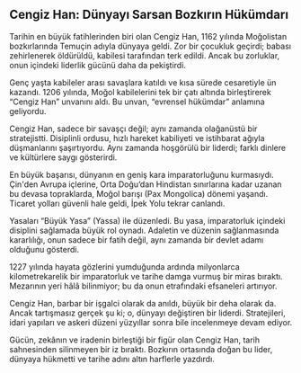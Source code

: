 ## Cengiz Han: Dünyayı Sarsan Bozkırın Hükümdarı

Tarihin en büyük fatihlerinden biri olan Cengiz Han, 1162 yılında Moğolistan bozkırlarında Temuçin adıyla dünyaya geldi. Zor bir çocukluk geçirdi; babası zehirlenerek öldürüldü, kabilesi tarafından terk edildi. Ancak bu zorluklar, onun içindeki liderlik gücünü daha da pekiştirdi.

Genç yaşta kabileler arası savaşlara katıldı ve kısa sürede cesaretiyle ün kazandı. 1206 yılında, Moğol kabilelerini tek bir çatı altında birleştirerek “Cengiz Han” unvanını aldı. Bu unvan, “evrensel hükümdar” anlamına geliyordu.

Cengiz Han, sadece bir savaşçı değil; aynı zamanda olağanüstü bir stratejistti. Disiplinli ordusu, hızlı hareket kabiliyeti ve istihbarat ağıyla düşmanlarını şaşırtıyordu. Aynı zamanda hoşgörülü bir liderdi; farklı dinlere ve kültürlere saygı gösterirdi.

En büyük başarısı, dünyanın en geniş kara imparatorluğunu kurmasıydı. Çin'den Avrupa içlerine, Orta Doğu’dan Hindistan sınırlarına kadar uzanan bu devasa topraklarda, Moğol barışı (Pax Mongolica) dönemi yaşandı. Ticaret yolları güvenli hale geldi, İpek Yolu tekrar canlandı.

Yasaları “Büyük Yasa” (Yassa) ile düzenledi. Bu yasa, imparatorluk içindeki disiplini sağlamada büyük rol oynadı. Adaletin ve düzenin sağlanmasında kararlılığı, onun sadece bir fatih değil, aynı zamanda bir devlet adamı olduğunu gösterdi.

1227 yılında hayata gözlerini yumduğunda ardında milyonlarca kilometrekarelik bir imparatorluk ve tarihe damga vurmuş bir miras bıraktı. Mezarının yeri hâlâ bilinmiyor; bu da onun etrafındaki efsaneleri artırıyor.

Cengiz Han, barbar bir işgalci olarak da anıldı, büyük bir deha olarak da. Ancak tartışmasız gerçek şu ki; o, dünyayı değiştiren bir liderdi. Stratejileri, idari yapıları ve askeri düzeni yüzyıllar sonra bile incelenmeye devam ediyor.

Gücün, zekânın ve iradenin birleştiği bir figür olan Cengiz Han, tarih sahnesinden silinmeyen bir iz bıraktı. Bozkırın ortasında doğan bu lider, dünyaya hükmetti ve tarihe adını altın harflerle yazdırdı.
